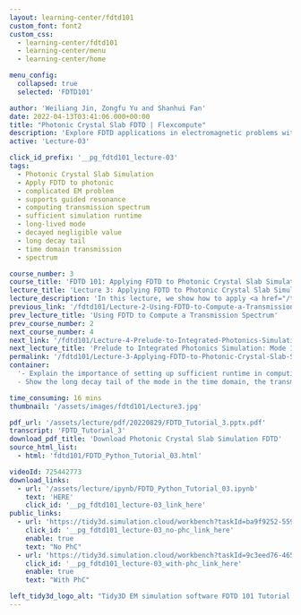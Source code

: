```yaml
---
layout: learning-center/fdtd101
custom_font: font2
custom_css:
  - learning-center/fdtd101
  - learning-center/menu
  - learning-center/home

menu_config:
  collapsed: true
  selected: 'FDTD101'

author: 'Weiliang Jin, Zongfu Yu and Shanhui Fan'
date: 2022-04-13T03:41:06.000+00:00
title: "Photonic Crystal Slab FDTD | Flexcompute"
description: 'Explore FDTD applications in electromagnetic problems with photonic crystal slabs.'
active: 'Lecture-03'

click_id_prefix: '__pg_fdtd101_lecture-03'
tags:
  - Photonic Crystal Slab Simulation
  - Apply FDTD to photonic
  - complicated EM problem
  - supports guided resonance
  - computing transmission spectrum
  - sufficient simulation runtime
  - long-lived mode
  - decayed negligible value
  - long decay tail
  - time domain transmission
  - spectrum

course_number: 3
course_title: 'FDTD 101: Applying FDTD to Photonic Crystal Slab Simulation'
lecture_title: 'Lecture 3: Applying FDTD to Photonic Crystal Slab Simulation'
lecture_description: 'In this lecture, we show how to apply <a href="/tidy3d/learning-center/" id="__pg_fdtd101_lecture-03_how-to-apply-fdtd" class="color-primary-hover">FDTD</a> to solve a slightly more complicated EM problem involving a photonic crystal slab that supports guided resonance.'
previous_link: '/fdtd101/Lecture-2-Using-FDTD-to-Compute-a-Transmission-Spectrum/'
prev_lecture_title: 'Using FDTD to Compute a Transmission Spectrum'
prev_course_number: 2
next_course_number: 4
next_link: '/fdtd101/Lecture-4-Prelude-to-Integrated-Photonics-Simulation-Mode-Injection/'
next_lecture_title: 'Prelude to Integrated Photonics Simulation: Mode Injection'
permalink: '/fdtd101/Lecture-3-Applying-FDTD-to-Photonic-Crystal-Slab-Simulation/'
container:
  '- Explain the importance of setting up sufficient runtime in computing transmission spectrum, so that the field of the long-lived mode can decay to a negligible value.<br >
  - Show the long decay tail of the mode in the time domain, the transmission spectrum that exhibits Fano-resonant lineshape.<br >'

time_consuming: 16 mins
thumbnail: '/assets/images/fdtd101/Lecture3.jpg'

pdf_url: '/assets/lecture/pdf/20220829/FDTD_Tutorial_3.pptx.pdf'
transcript: 'FDTD_Tutorial_3'
download_pdf_title: 'Download Photonic Crystal Slab Simulation FDTD'
source_html_list:
  - html: 'fdtd101/FDTD_Python_Tutorial_03.html'

videoId: 725442773
download_links: 
  - url: '/assets/lecture/ipynb/FDTD_Python_Tutorial_03.ipynb'
    text: 'HERE'
    click_id: '__pg_fdtd101_lecture-03_link_here'
public_links:
  - url: 'https://tidy3d.simulation.cloud/workbench?taskId=ba9f9252-5594-4c28-99a9-de50c5fa5275'
    click_id: '__pg_fdtd101_lecture-03_no-phc_link_here'
    enable: true
    text: "No PhC"
  - url: 'https://tidy3d.simulation.cloud/workbench?taskId=9c3eed76-4651-4e5c-b6f9-c9d6ce986bf7'
    click_id: '__pg_fdtd101_lecture-03_with-phc_link_here'
    enable: true
    text: "With PhC"

left_tidy3d_logo_alt: "Tidy3D EM simulation software FDTD 101 Tutorial 3 Applying FDTD to Photonic Crystal Slab Simulation"
---
```

